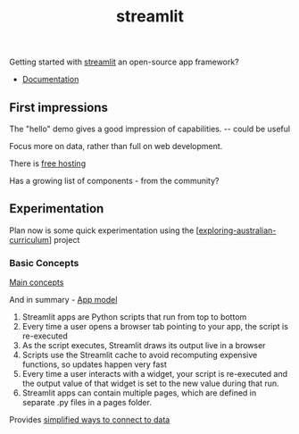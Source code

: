 ﻿---
title: streamlit
---
Getting started with [streamlit](https://streamlit.io/) an open-source app framework?

- [Documentation](https://docs.streamlit.io)

## First impressions

The "hello" demo gives a good impression of capabilities. -- could be useful

Focus more on data, rather than full on web development.

There is [free hosting](https://streamlit.io/cloud)

Has a growing list of components - from the community?

## Experimentation

Plan now is some quick experimentation using the [[exploring-australian-curriculum]] project

### Basic Concepts

[Main concepts](https://docs.streamlit.io/library/get-started/main-concepts)

And in summary - [App model](https://docs.streamlit.io/library/get-started/main-concepts#app-model)

1. Streamlit apps are Python scripts that run from top to bottom
2. Every time a user opens a browser tab pointing to your app, the script is re-executed
3. As the script executes, Streamlit draws its output live in a browser
4. Scripts use the Streamlit cache to avoid recomputing expensive functions, so updates happen very fast
5. Every time a user interacts with a widget, your script is re-executed and the output value of that widget is set to the new value during that run.
6. Streamlit apps can contain multiple pages, which are defined in separate .py files in a pages folder.

Provides [simplified ways to connect to data](https://docs.streamlit.io/library/advanced-features/connecting-to-data)


[//begin]: # "Autogenerated link references for markdown compatibility"
[exploring-australian-curriculum]: exploring-australian-curriculum "Exploring australian curriculum"
[//end]: # "Autogenerated link references"